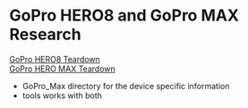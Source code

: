# GoPro HERO8 and GoPro MAX Research
[GoPro HERO8 Teardown](https://gethypoxic.com/blogs/technical/gopro-hero8-teardown)   
[GoPro HERO MAX Teardown](https://gethypoxic.com/blogs/technical/gopro-max-teardown)

* GoPro_Max directory for the device specific information   
* tools works with both   
